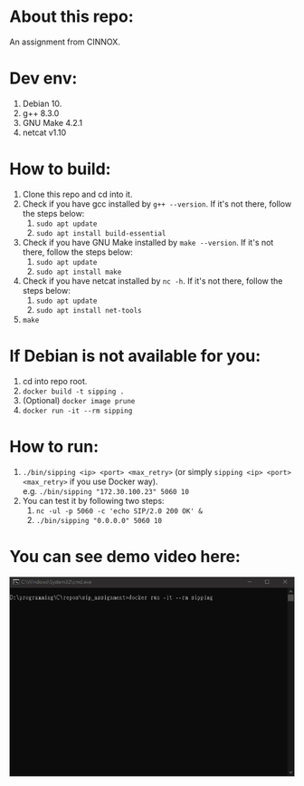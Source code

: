 # About this repo:
An assignment from CINNOX.

# Dev env:
1. Debian 10.
2. g++ 8.3.0
3. GNU Make 4.2.1
4. netcat v1.10

# How to build:
1. Clone this repo and cd into it.
2. Check if you have gcc installed by `g++ --version`. If it's not there, follow the steps below:  
   1. `sudo apt update`
   2. `sudo apt install build-essential`
3. Check if you have GNU Make installed by `make --version`. If it's not there, follow the steps below:  
   1. `sudo apt update`
   2. `sudo apt install make`
4. Check if you have netcat installed by `nc -h`. If it's not there, follow the steps below:  
   1. `sudo apt update`
   2. `sudo apt install net-tools`
5. `make`

# If Debian is not available for you:
1. cd into repo root.
2. `docker build -t sipping .`
3. (Optional) `docker image prune`
4. `docker run -it --rm sipping`

# How to run:
1. `./bin/sipping <ip> <port> <max_retry>` (or simply `sipping <ip> <port> <max_retry>` if you use Docker way).  
   e.g. `./bin/sipping "172.30.100.23" 5060 10`
2. You can test it by following two steps:
   1. `nc -ul -p 5060 -c 'echo SIP/2.0 200 OK' &`
   2. `./bin/sipping "0.0.0.0" 5060 10`

# You can see demo video here:
![](sipping_demo.gif)

